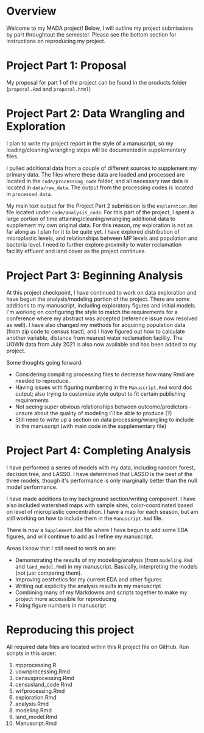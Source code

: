 # Overview
Welcome to my MADA project! Below, I will outline my project submissions by part throughtout the semester. Please see the bottom section for instructions on reproducing my project. 

# Project Part 1: Proposal
My proposal for part 1 of the project can be found in the products folder (`proposal.Rmd` and `proposal.html`)

# Project Part 2: Data Wrangling and Exploration
I plan to write my project report in the style of a manuscript, so my loading/cleaning/wrangling steps will be documented in supplementary files. 

I pulled additional data from a couple of different sources to supplement my primary data. The files where these data are loaded and processed are located in the `code/processing_code` folder, and all necessary raw data is located in `data/raw_data`. The output from the processing codes is located in `processed_data`. 

My main text output for the Project Part 2 submission is the `exploration.Rmd` file located under `code/analysis_code`. For this part of the project, I spent a large portion of time attaining/cleaning/wrangling additional data to supplement my own original data. For this reason, my exploration is not as far along as I plan for it to be quite yet. I have explored distribution of microplastic levels, and relationships between MP levels and population and bacteria level. I need to further explore proximity to water reclamation facility effluent and land cover as the project continues.

# Project Part 3: Beginning Analysis
At this project checkpoint, I have continued to work on data exploration and have begun the analysis/modeling portion of the project. There are some additions to my manuscript, including exploratory figures and initial models. I'm working on configuring the style to match the requirements for a conference where my abstract was accepted (reference issue now resolved as well). I have also changed my methods for acquiring population data (from zip code to census tract), and I have figured out how to calculate another variable, distance from nearest water reclamation facility. The UOWN data from July 2021 is also now available and has been added to my project. 

Some thoughts going forward:
 - Considering compiling processing files to decrease how many Rmd are needed to reproduce.
 - Having issues with figuring numbering in the `Manuscript.Rmd` word doc output; also trying to customize style output to fit certain publishing requirements
 - Not seeing super obvious relationships between outcome/predictors - unsure about the quality of modeling I'll be able to produce (?)
 - Still need to write up a section on data processing/wrangling to include in the manuscript (with main code in the supplementary file)
 
# Project Part 4: Completing Analysis
I have performed a series of models with my data, including random forest, decision tree, and LASSO. I have determined that LASSO is the best of the three models, though it's performance is only marginally better than the null model performance. 

I have made additions to my background section/writing component. I have also included watershed maps with sample sites, color-coordinated based on level of microplastic concentration. I have a map for each season, but am still working on how to include them in the `Manuscript.Rmd` file. 

There is now a `Supplement.Rmd` file where I have begun to add some EDA figures, and will continue to add as I refine my manuscript. 

Areas I know that I still need to work on are:
 - Demonstrating the results of my modeling/analysis (from `modeling.Rmd` and `land_model.Rmd`) in my manuscript. Basically, interpreting the models (not just comparing them). 
 - Improving aesthetics for my current EDA and other figures 
 - Writing out explicitly the analysis results in my manuscript
 - Combining many of my Markdowns and scripts together to make my project more accessible for reproducing
 - Fixing figure numbers in manuscript


# Reproducing this project
All required data files are located within this R.project file on GitHub. Run scripts in this order:
1. mpprocessing.R
2. uownprocessing.Rmd
3. censusprocessing.Rmd
4. censusland_code.Rmd
5. wrfprocessing.Rmd
6. exploration.Rmd
7. analysis.Rmd
8. modeling.Rmd
9. land_model.Rmd
10. Manuscript.Rmd


